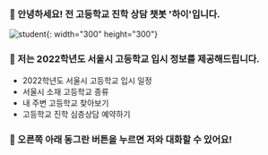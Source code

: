 ### 🏫 안녕하세요! 전 고등학교 진학 상담 챗봇 '하이'입니다.
![student](https://user-images.githubusercontent.com/81274352/118222153-07a36e80-b4ba-11eb-88c7-6e4c79986f5d.png){: width="300" height="300"} 

### 🏫 저는 2022학년도 서울시 고등학교 입시 정보를 제공해드립니다.
- 2022학년도 서울시 고등학교 입시 일정
- 서울시 소재 고등학교 종류
- 내 주변 고등학교 찾아보기
- 고등학교 진학 심층상담 예약하기


### 🏫 오른쪽 아래 동그란 버튼을 누르면 저와 대화할 수 있어요!
